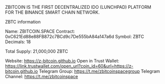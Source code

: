 ZBITCOIN IS THE FIRST DECENTRALIZED IDO (LUNCHPAD) PLATFORM FOR THE BINANCE SMART CHAIN NETWORK.


ZBTC information

Name: ZBITCOIN.SPACE
Contract: 0xC621Ed88e88FB872c7BCd9c7De555bA84a147a6d
Symbol: ZBTC
Decimals: 18

Total Supply:
21,000,000 ZBTC

Website: https://z-bitcoin.github.io
Open in Trust Wallet: https://link.trustwallet.com/open_url?coin_id=60&url=https://z-bitcoin.github.io
Telegram Group: https://t.me/zbitcoinspacegroup
Telegram Channel: https://t.me/zbitcoinspace


